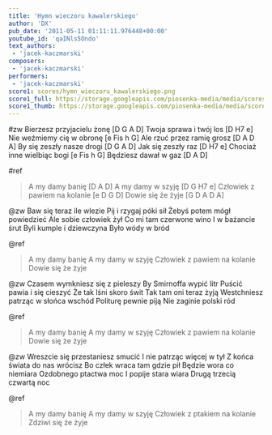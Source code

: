 ```yaml
---
title: 'Hymn wieczoru kawalerskiego'
author: 'DX'
pub_date: '2011-05-11 01:11:11.976448+00:00'
youtube_id: 'qaINls5Ondo'
text_authors:
 - 'jacek-kaczmarski'
composers:
 - 'jacek-kaczmarski'
performers:
 - 'jacek-kaczmarski'
score1: scores/hymn_wieczoru_kawalerskiego.png
score1_full: https://storage.googleapis.com/piosenka-media/media/scores/hymn_wieczoru_kawalerskiego.png
score1_thumb: https://storage.googleapis.com/piosenka-media/media/scores/hymn_wieczoru_kawalerskiego.png.180x0_q85_upscale.jpg
---
```


#zw
Bierzesz przyjacielu żonę [D G A D]
Twoja sprawa i twój los [D H7 e]
Nie weźmiemy cię w obronę [e Fis h G]
Ale rzuć przez ramię grosz [D A D A]
By się zeszły nasze drogi [D G A D]
Jak się zeszły raz [D H7 e]
Chociaż inne wielbiąc bogi [e Fis h G]
Będziesz dawał w gaz [D A D]

#ref
>A my damy banię [D A D]
>A my damy w szyję [D G H7 e]
>Człowiek z pawiem na kolanie [e D G D]
>Dowie się że żyje [G D A D A]

@zw
Baw się teraz ile wlezie
Pij i rzygaj póki sił
Żebyś potem mógł powiedzieć
Ale sobie człowiek żył
Co mi tam czerwone wino
I w bażancie śrut
Byli kumple i dziewczyna
Było wódy w bród

@ref
>A my damy banię
>A my damy w szyję
>Człowiek z pawiem na kolanie
>Dowie się że żyje

@zw
Czasem wymkniesz się z pieleszy
By Smirnoffa wypić litr
Puścić pawia i się cieszyć
Że tak lśni skoro świt
Tak tam oni teraz żyją
Westchniesz patrząc w słońca wschód
Politurę pewnie piją
Nie zaginie polski ród

@ref
>A my damy banię
>A my damy w szyję
>Człowiek z pawiem na kolanie
>Dowie się że żyje

@zw
Wreszcie się przestaniesz smucić
I nie patrząc więcej w tył
Z końca świata do nas wrócisz
Bo człek wraca tam gdzie pił
Będzie wora co niemiara
Ozdobnego ptactwa moc
I popije stara wiara
Drugą trzecią czwartą noc

@ref
>A my damy banię
>A my damy w szyję
>Człowiek z ptakiem na kolanie
>Zdziwi się że żyje